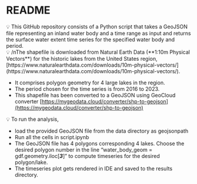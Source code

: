 # README

<aside>
💡 This GitHub repository consists of a Python script that takes a GeoJSON file representing an inland water body and a time range as input and returns the surface water extent time series for the specified water body and period.

</aside>


<aside>
💡 /nThe shapefile is downloaded from Natural Earth Data (**1:10m Physical Vectors**) for the historic lakes from the United States region, [https://www.naturalearthdata.com/downloads/10m-physical-vectors/](https://www.naturalearthdata.com/downloads/10m-physical-vectors/).

- It comprises polygon geometry for 4 large lakes in the region.
- The period chosen for the time series is from 2016 to 2023.
- This shapefile has been converted to a GeoJSON using GeoCloud converter [https://mygeodata.cloud/converter/shp-to-geojson](https://mygeodata.cloud/converter/shp-to-geojson)
</aside>


<aside>
💡 To run the analysis,

- load the provided GeoJSON file from the data directory as geojsonpath
- Run all the cells in script.ipynb
- The GeoJSON file has 4 polygons corresponding 4 lakes. Choose the desired polygon number in the line “water_body_geom = gdf.geometry.iloc[***3***]” to compute timeseries for the desired polygon/lake.
- The timeseries plot gets rendered in IDE and saved to the results directory.

</aside>
